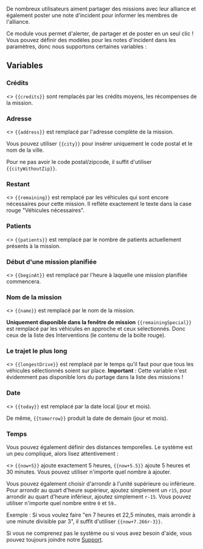 De nombreux utilisateurs aiment partager des missions avec leur alliance
et également poster une note d'incident pour informer les membres de l'alliance.

Ce module vous permet d'alerter, de partager et de poster en un seul clic !
Vous pouvez définir des modèles pour les notes d'incident dans les paramètres, donc nous supportons certaines variables :

## Variables

### Crédits

<> `{{credits}}` sont remplacés par les crédits moyens, les récompenses de la mission.

### Adresse

<> `{{address}}` est remplacé par l'adresse complète de la mission.

Vous pouvez utiliser `{{city}}` pour insérer uniquement le code postal et le nom de la ville.

Pour ne pas avoir le code postal/zipcode, il suffit d'utiliser `{{cityWithoutZip}}`.

### Restant

<> `{{remaining}}` est remplacé par les véhicules qui sont encore nécessaires pour cette mission.
Il reflète exactement le texte dans la case rouge "Véhicules nécessaires".

### Patients

<> `{{patients}}` est remplacé par le nombre de patients actuellement présents à la mission.

### Début d'une mission planifiée

<> `{{beginAt}}` est remplacé par l'heure à laquelle une mission planifiée commencera.

### Nom de la mission

<> `{{name}}` est remplacé par le nom de la mission.

**Uniquement disponible dans la fenêtre de mission** `{{remainingSpecial}}`
est remplacé par les véhicules en approche et ceux sélectionnés.
Donc ceux de la liste des Interventions (le contenu de la boîte rouge).

### Le trajet le plus long

<> `{{longestDrive}}`
est remplacé par le temps qu'il faut pour que tous les véhicules sélectionnés soient sur place.
**Important** : Cette variable n'est évidemment pas disponible lors du partage dans la liste des missions !

### Date

<> `{{today}}` est remplacé par la date local (jour et mois).

De même, `{{tomorrow}}` produit la date de demain (jour et mois).

### Temps

Vous pouvez également définir des distances temporelles. Le système est un peu compliqué, alors lisez attentivement :

<> `{{now+5}}` ajoute exactement 5 heures, `{{now+5.5}}` ajoute 5 heures et 30 minutes.
Vous pouvez utiliser n'importe quel nombre à ajouter.

Vous pouvez également choisir d'arrondir à l'unité supérieure ou inférieure.
Pour arrondir au quart d'heure supérieur, ajoutez simplement un `r15`, pour arrondir au quart d'heure inférieur,
ajoutez simplement `r-15`.
Vous pouvez utiliser n'importe quel nombre entre `0` et `59`..

Exemple : Si vous voulez faire "en 7 heures et 22,5 minutes, mais arrondir à une minute divisible par 3",
il suffit d'utiliser `{{now+7.266r-3}}`.

Si vous ne comprenez pas le système ou si vous avez besoin d'aide, vous pouvez toujours joindre notre [Support](../../support.md).
